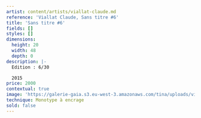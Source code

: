 ```yaml
---
artist: content/artists/viallat-claude.md
reference: 'Viallat Claude, Sans titre #6'
title: 'Sans titre #6'
fields: []
styles: []
dimensions:
  height: 20
  width: 48
  depth: 0
description: |-
  Edition : 6/30

  2015
price: 2000
contextual: true
image: 'https://galerie-gaia.s3.eu-west-3.amazonaws.com/tina/uploads/viallat-claude/IMG_0200.jpeg'
technique: Monotype à encrage
sold: false
---
```


